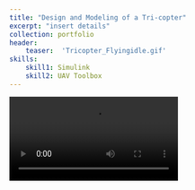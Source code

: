 ```yaml
---
title: "Design and Modeling of a Tri-copter"
excerpt: "insert details"
collection: portfolio
header:
    teaser:  'Tricopter_Flyingidle.gif'
skills:
    skill1: Simulink
    skill2: UAV Toolbox
---
```


<video src="/images/Tricopter_vid1_compressed.mp4" controls="controls" style="max-width: 730px;">
</video>




